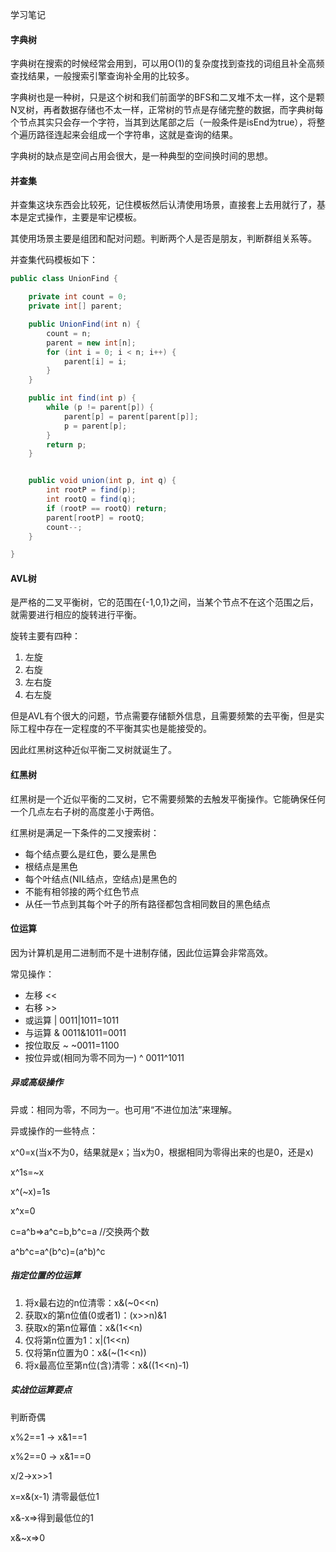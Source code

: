 学习笔记

#### 字典树

字典树在搜索的时候经常会用到，可以用O(1)的复杂度找到查找的词组且补全高频查找结果，一般搜索引擎查询补全用的比较多。

字典树也是一种树，只是这个树和我们前面学的BFS和二叉堆不太一样，这个是颗N叉树，再者数据存储也不太一样，正常树的节点是存储完整的数据，而字典树每个节点其实只会存一个字符，当其到达尾部之后（一般条件是isEnd为true），将整个遍历路径连起来会组成一个字符串，这就是查询的结果。

字典树的缺点是空间占用会很大，是一种典型的空间换时间的思想。

#### 并查集

并查集这块东西会比较死，记住模板然后认清使用场景，直接套上去用就行了，基本是定式操作，主要是牢记模板。

其使用场景主要是组团和配对问题。判断两个人是否是朋友，判断群组关系等。

并查集代码模板如下：

```java
public class UnionFind {

    private int count = 0;
    private int[] parent;

    public UnionFind(int n) {
        count = n;
        parent = new int[n];
        for (int i = 0; i < n; i++) {
            parent[i] = i;
        }
    }

    public int find(int p) {
        while (p != parent[p]) {
            parent[p] = parent[parent[p]];
            p = parent[p];
        }
        return p;
    }


    public void union(int p, int q) {
        int rootP = find(p);
        int rootQ = find(q);
        if (rootP == rootQ) return;
        parent[rootP] = rootQ;
        count--;
    }

}
```

#### AVL树

是严格的二叉平衡树，它的范围在{-1,0,1}之间，当某个节点不在这个范围之后，就需要进行相应的旋转进行平衡。

旋转主要有四种：

1. 左旋
2. 右旋
3. 左右旋
4. 右左旋

但是AVL有个很大的问题，节点需要存储额外信息，且需要频繁的去平衡，但是实际工程中存在一定程度的不平衡其实也是能接受的。

因此红黑树这种近似平衡二叉树就诞生了。

#### 红黑树

红黑树是一个近似平衡的二叉树，它不需要频繁的去触发平衡操作。它能确保任何一个几点左右子树的高度差小于两倍。

红黑树是满足一下条件的二叉搜索树：

- 每个结点要么是红色，要么是黑色
- 根结点是黑色
-  每个叶结点(NIL结点，空结点)是黑色的
- 不能有相邻接的两个红色节点
- 从任一节点到其每个叶子的所有路径都包含相同数目的黑色结点

#### 位运算

因为计算机是用二进制而不是十进制存储，因此位运算会非常高效。

常见操作：

- 左移   <<
- 右移   >>
- 或运算   |     0011|1011=1011
- 与运算   &   0011&1011=0011
- 按位取反  ~  ~0011=1100
- 按位异或(相同为零不同为一)  ^   0011^1011

##### 异或高级操作

异或：相同为零，不同为一。也可用“不进位加法”来理解。

异或操作的一些特点：

x^0=x(当x不为0，结果就是x；当x为0，根据相同为零得出来的也是0，还是x)

x^1s=~x 

x^(~x)=1s

x^x=0

c=a^b=>a^c=b,b^c=a  //交换两个数

a^b^c=a^(b^c)=(a^b)^c 

##### 指定位置的位运算

1. 将x最右边的n位清零：x&(~0<<n)
2. 获取x的第n位值(0或者1)：(x>>n)&1
3. 获取x的第n位幂值：x&(1<<n)
4. 仅将第n位置为1：x|(1<<n)
5. 仅将第n位置为0：x&(~(1<<n))
6. 将x最高位至第n位(含)清零：x&((1<<n)-1)

##### 实战位运算要点

判断奇偶

  x%2==1 -> x&1==1

  x%2==0  -> x&1==0

x/2->x>>1

x=x&(x-1) 清零最低位1

x&-x=>得到最低位的1

x&~x=>0
